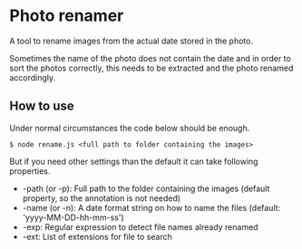 # Photo renamer

A tool to rename images from the actual date stored in the photo.

Sometimes the name of the photo does not contain the date and in order to sort the photos correctly, this needs to be
extracted and the photo renamed accordingly.

## How to use
Under normal circumstances the code below should be enough.

```
$ node rename.js <full path to folder containing the images>
```

But if you need other settings than the default it can take following properties.

* -path (or -p): Full path to the folder containing the images (default property, so the annotation is not needed)
* -name (or -n): A date format string on how to name the files (default: 'yyyy-MM-DD-hh-mm-ss')
* -exp: Regular expression to detect file names already renamed
* -ext: List of extensions for file to search
